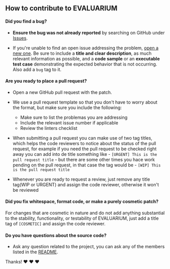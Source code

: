 ## How to contribute to EVALUARIUM

#### **Did you find a bug?**

* **Ensure the bug was not already reported** by searching on GitHub under [Issues](https://github.com/charlieigg/evaluarium/issues).

* If you're unable to find an open issue addressing the problem, [open a new one](https://github.com/charlieigg/evaluarium/issues/new). Be sure to include a **title and clear description**, as much relevant information as possible, and a **code sample** or an **executable test case** demonstrating the expected behavior that is not occurring. Also add a `bug` tag to it.

#### **Are you ready to place a pull request?**

* Open a new GitHub pull request with the patch.

* We use a pull request template so that you don't have to worry about the format, but make sure you include the following:
	* Make sure to list the problemas you are addressing
	* Include the relevant issue number if applicable
	* Review the linters checklist
* When submitting a pull request you can make use of two tag titles, which helps the code reviewers to notice about the status of the pull request, for example if you need the pull request to be checked right away you can add into de title something like - `[URGENT] This is the pull request title` - but there are some other times you hace work pending on the pull request, in that case the tag would be - `[WIP] This is the pull request title`
* Whenever you are ready to request a review, just remove any title tag(WIP or URGENT) and assign the code reviewer, otherwise it won't be reviewed

#### **Did you fix whitespace, format code, or make a purely cosmetic patch?**

For changes that are cosmetic in nature and do not add anything substantial to the stability, functionality, or testability of EVALUARIUM, just add a title tag of `[COSMETIC]` and assign the code reviewer.

#### **Do you have questions about the source code?**

* Ask any question related to the project, you can ask any of the members listed in the [README](README.md).

Thanks! :heart: :heart: :heart:
